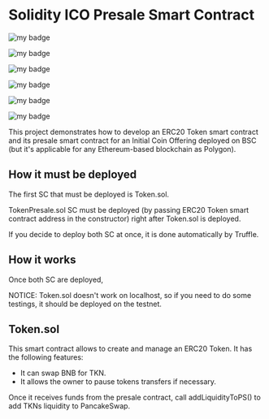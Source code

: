 # Solidity ICO Presale Smart Contract

![my badge](https://badgen.net/badge/license/MIT/green)

![my badge](https://badgen.net/badge/version/1.0.0/green)

![my badge](https://badgen.net/badge/icon/8.5.5/green?icon=npm&label)

![my badge](https://badgen.net/badge/nodejs/16.15.0/green)

![my badge](https://badgen.net/badge/truffle/5.5.9/green)

![my badge](https://badgen.net/badge/solidity-compiler/0.8.13/green)

This project demonstrates how to develop an ERC20 Token smart contract and its presale smart contract for an Initial Coin Offering deployed on BSC (but it's applicable for any Ethereum-based blockchain as Polygon).

## How it must be deployed

The first SC that must be deployed is Token.sol.

TokenPresale.sol SC must be deployed (by passing ERC20 Token smart contract address in the constructor) right after Token.sol is deployed.

If you decide to deploy both SC at once, it is done automatically by Truffle.

## How it works

Once both SC are deployed, 

NOTICE: Token.sol doesn't work on localhost, so if you need to do some testings, it should be deployed on the testnet.

## Token.sol

This smart contract allows to create and manage an ERC20 Token. It has the following features:

*   It can swap BNB for TKN.
*   It allows the owner to pause tokens transfers if necessary.

Once it receives funds from the presale contract, call addLiquidityToPS() to add TKNs liquidity to PancakeSwap.
